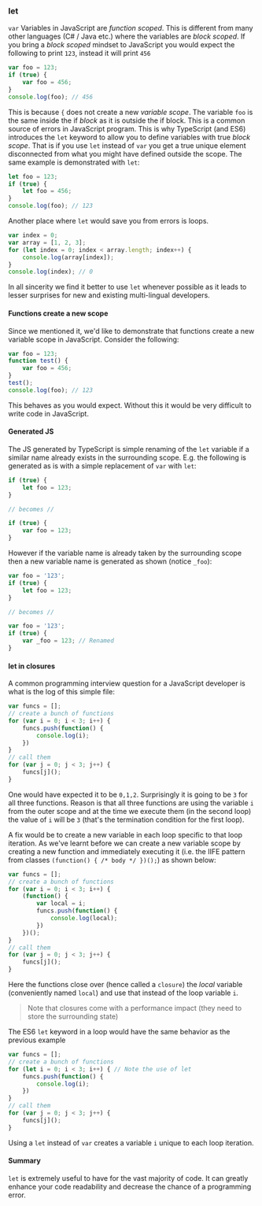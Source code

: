 ### let

`var` Variables in JavaScript are *function scoped*. This is different from many other languages (C# / Java etc.) where the variables are *block scoped*. If you bring a *block scoped* mindset to JavaScript you would expect the following to print `123`, instead it will print `456`

```ts
var foo = 123;
if (true) {
    var foo = 456;
}
console.log(foo); // 456
```
This is because `{` does not create a new *variable scope*. The variable `foo` is the same inside the if *block* as it is outside the if block. This is a common source of errors in JavaScript program. This is why TypeScript (and ES6) introduces the `let` keyword to allow you to define variables with true *block scope*. That is if you use `let` instead of `var` you get a true unique element disconnected from what you might have defined outside the scope. The same example is demonstrated with `let`:

```ts
let foo = 123;
if (true) {
    let foo = 456;
}
console.log(foo); // 123
```

Another place where `let` would save you from errors is loops.
```ts
var index = 0;
var array = [1, 2, 3];
for (let index = 0; index < array.length; index++) {
    console.log(array[index]);
}
console.log(index); // 0
```
In all sincerity we find it better to use `let` whenever possible as it leads to lesser surprises for new and existing multi-lingual developers.

#### Functions create a new scope
Since we mentioned it, we'd like to demonstrate that functions create a new variable scope in JavaScript. Consider the following:

```ts
var foo = 123;
function test() {
    var foo = 456;
}
test();
console.log(foo); // 123
```
This behaves as you would expect. Without this it would be very difficult to write code in JavaScript.

#### Generated JS
The JS generated by TypeScript is simple renaming of the `let` variable if a similar name already exists in the surrounding scope. E.g. the following is generated as is with a simple replacement of `var` with `let`:

```ts
if (true) {
    let foo = 123;
}

// becomes //

if (true) {
    var foo = 123;
}
```
However if the variable name is already taken by the surrounding scope then a new variable name is generated as shown (notice `_foo`):

```ts
var foo = '123';
if (true) {
    let foo = 123;
}

// becomes //

var foo = '123';
if (true) {
    var _foo = 123; // Renamed
}
```

#### let in closures
A common programming interview question for a JavaScript developer is what is the log of this simple file:

```ts
var funcs = [];
// create a bunch of functions
for (var i = 0; i < 3; i++) {
    funcs.push(function() {
        console.log(i);
    })
}
// call them
for (var j = 0; j < 3; j++) {
    funcs[j]();
}
```
One would have expected it to be `0,1,2`. Surprisingly it is going to be `3` for all three functions. Reason is that all three functions are using the variable `i` from the outer scope and at the time we execute them (in the second loop) the value of `i` will be `3` (that's the termination condition for the first loop).

A fix would be to create a new variable in each loop specific to that loop iteration. As we've learnt before we can create a new variable scope by creating a new function and immediately executing it (i.e. the IIFE pattern from classes `(function() { /* body */ })();`) as shown below:

```ts
var funcs = [];
// create a bunch of functions
for (var i = 0; i < 3; i++) {
    (function() {
        var local = i;
        funcs.push(function() {
            console.log(local);
        })
    })();
}
// call them
for (var j = 0; j < 3; j++) {
    funcs[j]();
}
```
Here the functions close over (hence called a `closure`) the *local* variable (conveniently named `local`) and use that instead of the loop variable `i`.

> Note that closures come with a performance impact (they need to store the surrounding state)

The ES6 `let` keyword in a loop would have the same behavior as the previous example

```ts
var funcs = [];
// create a bunch of functions
for (let i = 0; i < 3; i++) { // Note the use of let
    funcs.push(function() {
        console.log(i);
    })
}
// call them
for (var j = 0; j < 3; j++) {
    funcs[j]();
}
```

Using a `let` instead of `var` creates a variable `i` unique to each loop iteration.

#### Summary
`let` is extremely useful to have for the vast majority of code. It can greatly enhance your code readability and decrease the chance of a programming error.



[](https://github.com/olov/defs/blob/master/loop-closures.md)
